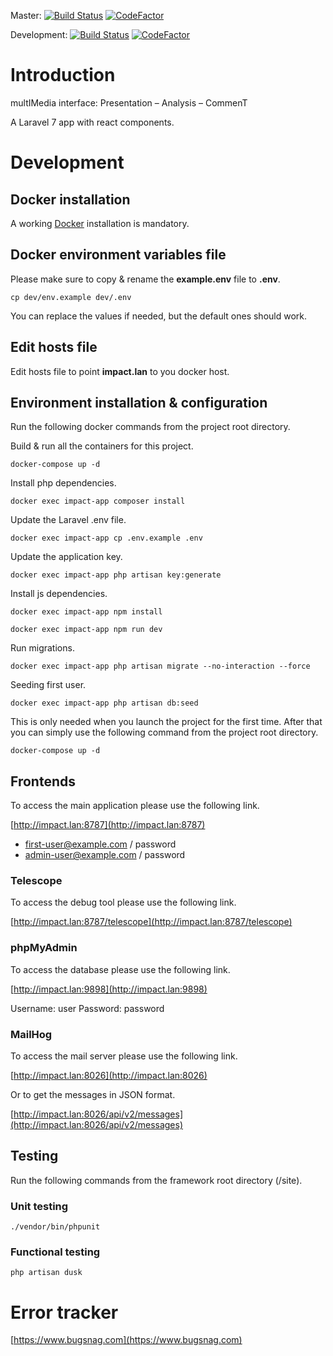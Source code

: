 Master:
[![Build Status](https://travis-ci.com/unil-lettres/impact.svg?token=T7puWy4nJeaNtH7s3vRB&branch=master)](https://travis-ci.com/unil-lettres/impact)
[![CodeFactor](https://www.codefactor.io/repository/github/unil-lettres/impact/badge/master?s=dffd5ac63798e7b5abe4e58cf290ee52fbea6418)](https://www.codefactor.io/repository/github/unil-lettres/impact/overview/master)

Development:
[![Build Status](https://travis-ci.com/unil-lettres/impact.svg?token=T7puWy4nJeaNtH7s3vRB&branch=development)](https://travis-ci.com/unil-lettres/impact)
[![CodeFactor](https://www.codefactor.io/repository/github/unil-lettres/impact/badge/development?s=dffd5ac63798e7b5abe4e58cf290ee52fbea6418)](https://www.codefactor.io/repository/github/unil-lettres/impact/overview/development)

# Introduction

multIMedia interface: Presentation – Analysis – CommenT

A Laravel 7 app with react components.

# Development

## Docker installation

A working [Docker](https://docs.docker.com/engine/installation/) installation is mandatory.

## Docker environment variables file

Please make sure to copy & rename the **example.env** file to **.env**.

``cp dev/env.example dev/.env``

You can replace the values if needed, but the default ones should work.

## Edit hosts file

Edit hosts file to point **impact.lan** to you docker host.

## Environment installation & configuration

Run the following docker commands from the project root directory.

Build & run all the containers for this project.

``docker-compose up -d``

Install php dependencies.

``docker exec impact-app composer install``

Update the Laravel .env file.

``docker exec impact-app cp .env.example .env``

Update the application key.

``docker exec impact-app php artisan key:generate``

Install js dependencies.

``docker exec impact-app npm install``

``docker exec impact-app npm run dev``

Run migrations.

``docker exec impact-app php artisan migrate --no-interaction --force``

Seeding first user.

``docker exec impact-app php artisan db:seed`` 

This is only needed when you launch the project for the first time. After that you can simply use the following command from the project root directory.

``docker-compose up -d``

## Frontends

To access the main application please use the following link.

[http://impact.lan:8787](http://impact.lan:8787)

+ first-user@example.com / password
+ admin-user@example.com / password

### Telescope

To access the debug tool please use the following link.

[http://impact.lan:8787/telescope](http://impact.lan:8787/telescope)

### phpMyAdmin

To access the database please use the following link.

[http://impact.lan:9898](http://impact.lan:9898)

Username: user
Password: password

### MailHog

To access the mail server please use the following link.

[http://impact.lan:8026](http://impact.lan:8026)

Or to get the messages in JSON format.

[http://impact.lan:8026/api/v2/messages](http://impact.lan:8026/api/v2/messages)

## Testing

Run the following commands from the framework root directory (/site).

### Unit testing
``./vendor/bin/phpunit``

### Functional testing
``php artisan dusk``

# Error tracker

[https://www.bugsnag.com](https://www.bugsnag.com)
